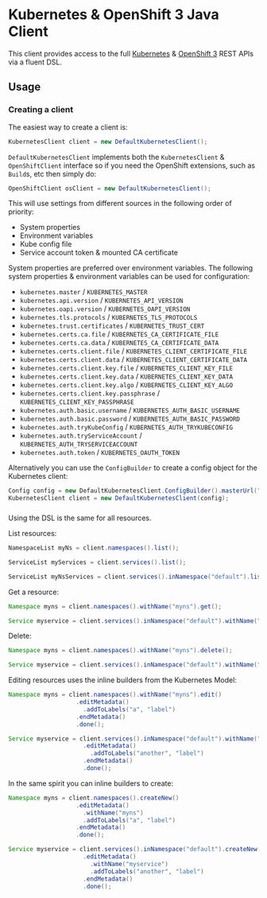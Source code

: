 # Kubernetes & OpenShift 3 Java Client
This client provides access to the full [Kubernetes](http://kubernetes.io/) &
[OpenShift 3](http://openshift.org/) REST APIs via a fluent DSL.

## Usage

### Creating a client
The easiest way to create a client is:

```java
KubernetesClient client = new DefaultKubernetesClient();
```

`DefaultKubernetesClient` implements both the `KubernetesClient` & `OpenShiftClient` interface so if you need the
OpenShift extensions, such as `Build`s, etc then simply do:

```java
OpenShiftClient osClient = new DefaultKubernetesClient();
```

This will use settings from different sources in the following order of priority:

* System properties
* Environment variables
* Kube config file
* Service account token & mounted CA certificate

System properties are preferred over environment variables. The following system properties & environment variables can be used for configuration:

* `kubernetes.master` / `KUBERNETES_MASTER`
* `kubernetes.api.version` / `KUBERNETES_API_VERSION`
* `kubernetes.oapi.version` / `KUBERNETES_OAPI_VERSION`
* `kubernetes.tls.protocols` / `KUBERNETES_TLS_PROTOCOLS`
* `kubernetes.trust.certificates` / `KUBERNETES_TRUST_CERT`
* `kubernetes.certs.ca.file` / `KUBERNETES_CA_CERTIFICATE_FILE`
* `kubernetes.certs.ca.data` / `KUBERNETES_CA_CERTIFICATE_DATA`
* `kubernetes.certs.client.file` / `KUBERNETES_CLIENT_CERTIFICATE_FILE`
* `kubernetes.certs.client.data` / `KUBERNETES_CLIENT_CERTIFICATE_DATA`
* `kubernetes.certs.client.key.file` / `KUBERNETES_CLIENT_KEY_FILE`
* `kubernetes.certs.client.key.data` / `KUBERNETES_CLIENT_KEY_DATA`
* `kubernetes.certs.client.key.algo` / `KUBERNETES_CLIENT_KEY_ALGO`
* `kubernetes.certs.client.key.passphrase` / `KUBERNETES_CLIENT_KEY_PASSPHRASE`
* `kubernetes.auth.basic.username` / `KUBERNETES_AUTH_BASIC_USERNAME`
* `kubernetes.auth.basic.password` / `KUBERNETES_AUTH_BASIC_PASSWORD`
* `kubernetes.auth.tryKubeConfig` / `KUBERNETES_AUTH_TRYKUBECONFIG`
* `kubernetes.auth.tryServiceAccount` / `KUBERNETES_AUTH_TRYSERVICEACCOUNT`
* `kubernetes.auth.token` / `KUBERNETES_OAUTH_TOKEN`

Alternatively you can use the `ConfigBuilder` to create a config object for the Kubernetes client:

```java
Config config = new DefaultKubernetesClient.ConfigBuilder().masterUrl("https://mymaster.com").build;
KubernetesClient client = new DefaultKubernetesClient(config);
```

###
Using the DSL is the same for all resources.

List resources:

```java
NamespaceList myNs = client.namespaces().list();

ServiceList myServices = client.services().list();

ServiceList myNsServices = client.services().inNamespace("default").list();
```

Get a resource:

```java
Namespace myns = client.namespaces().withName("myns").get();

Service myservice = client.services().inNamespace("default").withName("myservice").get();
```

Delete:

```java
Namespace myns = client.namespaces().withName("myns").delete();

Service myservice = client.services().inNamespace("default").withName("myservice").delete();
```

Editing resources uses the inline builders from the Kubernetes Model:

```java
Namespace myns = client.namespaces().withName("myns").edit()
                   .editMetadata()
                     .addToLabels("a", "label")
                   .endMetadata()
                   .done();

Service myservice = client.services().inNamespace("default").withName("myservice").edit()
                     .editMetadata()
                       .addToLabels("another", "label")
                     .endMetadata()
                     .done();
```

In the same spirit you can inline builders to create:

```java
Namespace myns = client.namespaces().createNew()
                   .editMetadata()
                     .withName("myns")
                     .addToLabels("a", "label")
                   .endMetadata()
                   .done();

Service myservice = client.services().inNamespace("default").createNew()
                     .editMetadata()
                       .withName("myservice")
                       .addToLabels("another", "label")
                     .endMetadata()
                     .done();
```
